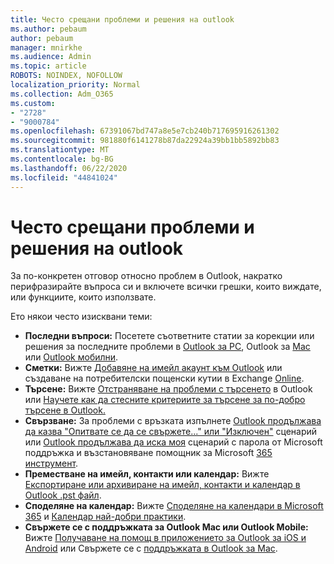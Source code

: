 ```yaml
---
title: Често срещани проблеми и решения на outlook
ms.author: pebaum
author: pebaum
manager: mnirkhe
ms.audience: Admin
ms.topic: article
ROBOTS: NOINDEX, NOFOLLOW
localization_priority: Normal
ms.collection: Adm_O365
ms.custom:
- "2728"
- "9000784"
ms.openlocfilehash: 67391067bd747a8e5e7cb240b717695916261302
ms.sourcegitcommit: 981880f6141278b87da22924a39bb1bb5892bb83
ms.translationtype: MT
ms.contentlocale: bg-BG
ms.lasthandoff: 06/22/2020
ms.locfileid: "44841024"
---
```

# <a name="outlook-common-issues-and-resolutions"></a>Често срещани проблеми и решения на outlook

За по-конкретен отговор относно проблем в Outlook, накратко перифразирайте въпроса си и включете всички грешки, които виждате, или функциите, които използвате.

Ето някои често изисквани теми:

- **Последни въпроси:**  Посетете съответните статии за корекции или решения за последните проблеми в [Outlook за PC](https://support.office.com/article/ecf61305-f84f-4e13-bb73-95a214ac1230), Outlook за [Mac](https://support.office.com/article/54afa5e3-db38-422a-9d94-3b55330ded8e) или [Outlook мобилни](https://support.office.com/article/a264ef01-9c88-48fb-9285-7017e4f31f02).
- **Сметки:**  Вижте [Добавяне на имейл акаунт към Outlook](https://support.office.com/article/6e27792a-9267-4aa4-8bb6-c84ef146101b) или създаване на потребителски пощенски кутии в Exchange [Online](https://docs.microsoft.com/Exchange/recipients-in-exchange-online/create-user-mailboxes).
- **Търсене:**  Вижте [Отстраняване на проблеми с търсенето](https://support.office.com/article/2556b11f-f4d8-46be-b0a7-de33a3f4f066) в Outlook или [Научете как да стесните критериите за търсене за по-добро търсене в Outlook.](https://support.office.com/article/D824D1E9-A255-4C8A-8553-276FB895A8DA)
- **Свързване:**  За проблеми с връзката изпълнете [Outlook продължава да казва "Опитвате се да се свържете..." или "Изключен"](https://aka.ms/SaRA-OutlookDisconnect) сценарий или [Outlook продължава да иска моя](https://aka.ms/SaRA-OutlookPwdPrompt) сценарий с парола от Microsoft поддръжка и възстановяване помощник за Microsoft [365 инструмент](https://diagnostics.outlook.com/#/).
- **Преместване на имейл, контакти или календар:**  Вижте [Експортиране или архивиране на имейл, контакти и календар в Outlook .pst файл](https://support.office.com/article/14252b52-3075-4e9b-be4e-ff9ef1068f91).
- **Споделяне на календар:**  Вижте [Споделяне на календари в Microsoft 365](https://support.office.com/article/b576ecc3-0945-4d75-85f1-5efafb8a37b4) и [Календар най-добри практики](https://support.office.com/article/D93F72D3-2361-4E0D-8D6A-5C4939C17F39).
- **Свържете се с поддръжката за Outlook Mac или Outlook Mobile:**  Вижте [Получаване на помощ в приложението за Outlook за iOS и Android](https://support.office.com/article/218a22d1-9fa5-4889-b689-de1c63493243) или Свържете се с [поддръжката в Outlook за Mac](https://support.office.com/article/d0410177-8e65-4487-93f7-206a3a3d71a8).
